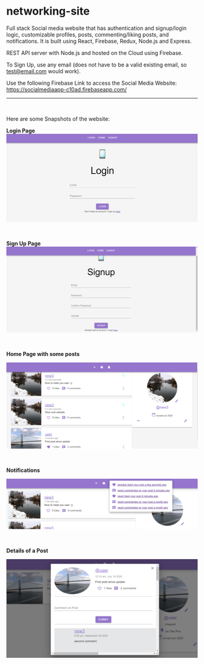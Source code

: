 # networking-site

Full stack Social media website that has authentication and signup/login logic, customizable profiles, posts, commenting/liking posts, and notifications. It is built using React, Firebase, Redux, Node.js and Express.

REST API server with Node.js and hosted on the Cloud using Firebase.

To Sign Up, use any email (does not have to be a valid existing email, so test@email.com would work).

Use the following Firebase Link to access the Social Media Website: https://socialmediaapp-c10ad.firebaseapp.com/


---------------------------------------------------------------------------------------------------------------------

<br/>


Here are some Snapshots of the website: 

<b>Login Page
![Login](/screenshots/login.PNG)

<br/>

<b> Sign Up Page
![Sign Up](/screenshots/signup.PNG)

<br/>

<b>Home Page with some posts

![home](/screenshots/home.PNG)

<br/>

<b>Notifications

![Notifications](/screenshots/Notifications.PNG)

<br/>

<b>Details of a Post

![Post Details](/screenshots/PostDetails.PNG)


